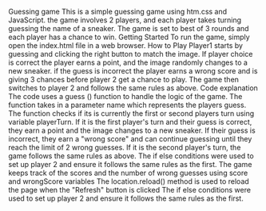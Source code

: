 Guessing game
This is a simple guessing game using htm.css and JavaScript. the game involves 2 players, and each player takes turning guessing the name of a sneaker. The game is set to best of 3 rounds and each player has a chance to win.
Getting Started 
To run the game, simply open the index.html file in a web browser.
How to Play
Player1 starts by guessing and clicking the right button to match the image.
If player choice is correct the player earns a point, and the image randomly changes to a new sneaker. if the guess is incorrect the player earns a wrong score and is giving 3 chances before player 2 get a chance to play.
The game then switches to player 2 and follows the same rules as above.
Code explanation
The code uses a guess () function to handle the logic of the game. The function takes in a parameter name which represents the players guess.
The function checks if its is currently the first or second players turn using variable playerTurn.
If it is the first player's turn and their guess is correct, they earn a point and the image changes to a new sneaker. If their guess is incorrect, they earn a "wrong score" and can continue guessing until they reach the limit of 2 wrong guesses.
If it is the second player's turn, the game follows the same rules as above.
The if else conditions were used to set up player 2 and ensure it follows the same rules as the first.
The game keeps track of the scores and the number of wrong guesses using score and wrongScore variables
The location.reload()  method is used to reload the page when the "Refresh" button is clicked
The if else conditions were used to set up player 2 and ensure it follows the same rules as the first.
